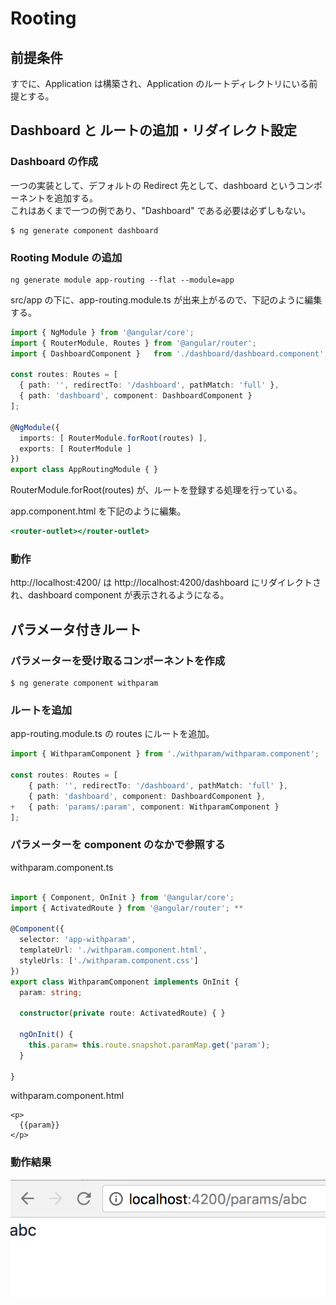 # Rooting

## 前提条件
すでに、Application は構築され、Application のルートディレクトリにいる前提とする。

## Dashboard と ルートの追加・リダイレクト設定
### Dashboard の作成
一つの実装として、デフォルトの Redirect 先として、dashboard というコンポーネントを追加する。  
これはあくまで一つの例であり、"Dashboard" である必要は必ずしもない。

```
$ ng generate component dashboard
```



### Rooting Module の追加

```
ng generate module app-routing --flat --module=app
```

src/app の下に、app-routing.module.ts が出来上がるので、下記のように編集する。

``` typescript:app-routing.module.ts
import { NgModule } from '@angular/core';
import { RouterModule, Routes } from '@angular/router';
import { DashboardComponent }   from './dashboard/dashboard.component';

const routes: Routes = [
  { path: '', redirectTo: '/dashboard', pathMatch: 'full' },
  { path: 'dashboard', component: DashboardComponent }
];

@NgModule({
  imports: [ RouterModule.forRoot(routes) ],
  exports: [ RouterModule ]
})
export class AppRoutingModule { }

```

RouterModule.forRoot(routes) が、ルートを登録する処理を行っている。  


app.component.html を下記のように編集。

``` html:app.component.html
<router-outlet></router-outlet>
```

### 動作
http://localhost:4200/ は http://localhost:4200/dashboard にリダイレクトされ、dashboard component が表示されるようになる。


## パラメータ付きルート
### パラメーターを受け取るコンポーネントを作成

```
$ ng generate component withparam
```

### ルートを追加
app-routing.module.ts の routes にルートを追加。  

``` typescript:app-routing.module.ts
import { WithparamComponent } from './withparam/withparam.component';

const routes: Routes = [
  	{ path: '', redirectTo: '/dashboard', pathMatch: 'full' },
  	{ path: 'dashboard', component: DashboardComponent },
+ 	{ path: 'params/:param', component: WithparamComponent }
];

```
### パラメーターを component のなかで参照する
withparam.component.ts

``` typescript:withparam.component.ts

import { Component, OnInit } from '@angular/core';
import { ActivatedRoute } from '@angular/router'; **

@Component({
  selector: 'app-withparam',
  templateUrl: './withparam.component.html',
  styleUrls: ['./withparam.component.css']
})
export class WithparamComponent implements OnInit {
  param: string;

  constructor(private route: ActivatedRoute) { }

  ngOnInit() {
    this.param= this.route.snapshot.paramMap.get('param');
  }

}

```

withparam.component.html

``` html: withparam.component.html
<p>
  {{param}}
</p>

```

### 動作結果
![param](img/param.png)







